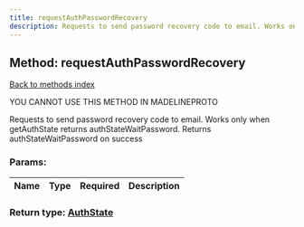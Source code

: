 ```yaml
---
title: requestAuthPasswordRecovery
description: Requests to send password recovery code to email. Works only when getAuthState returns authStateWaitPassword. Returns authStateWaitPassword on success
---
```

## Method: requestAuthPasswordRecovery  
[Back to methods index](index.md)


YOU CANNOT USE THIS METHOD IN MADELINEPROTO


Requests to send password recovery code to email. Works only when getAuthState returns authStateWaitPassword. Returns authStateWaitPassword on success

### Params:

| Name     |    Type       | Required | Description |
|----------|---------------|----------|-------------|


### Return type: [AuthState](../types/AuthState.md)

